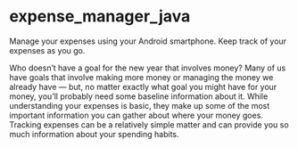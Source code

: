 # expense_manager_java
Manage your expenses using your Android smartphone. Keep track of your expenses as you go.

Who doesn’t have a goal for the new year that involves money? Many of us have goals that involve making more money or managing the money we already have — but, no matter exactly what goal you might have for your money, you’ll probably need some baseline information about it. While understanding your expenses is basic, they make up some of the most important information you can gather about where your money goes. Tracking expenses can be a relatively simple matter and can provide you so much information about your spending habits.
